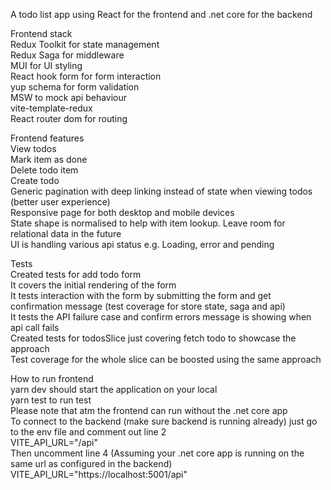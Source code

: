 A todo list app using React for the frontend and .net core for the backend

Frontend stack\
Redux Toolkit for state management\
Redux Saga for middleware\
MUI for UI styling\
React hook form for form interaction\
yup schema for form validation\
MSW to mock api behaviour\
vite-template-redux\
React router dom for routing

Frontend features\
View todos\
Mark item as done\
Delete todo item\
Create todo\
Generic pagination with deep linking instead of state when viewing todos (better user experience)\
Responsive page for both desktop and mobile devices\
State shape is normalised to help with item lookup. Leave room for relational data in the future\
UI is handling various api status e.g. Loading, error and pending 

Tests\
Created tests for add todo form\
It covers the initial rendering of the form\
It tests interaction with the form by submitting the form and get confirmation message (test coverage for store state, saga and api)\
It tests the API failure case and confirm errors message is showing when api call fails\
Created tests for todosSlice just covering fetch todo to showcase the approach\
Test coverage for the whole slice can be boosted using the same approach

How to run frontend\
yarn dev should start the application on your local\
yarn test to run test\
Please note that atm the frontend can run without the .net core app\
To connect to the backend (make sure backend is running already) just go to the env file and comment out line 2\
VITE_API_URL="/api"\
Then uncomment line 4 (Assuming your .net core app is running on the same url as configured in the backend)\
VITE_API_URL="https://localhost:5001/api"
